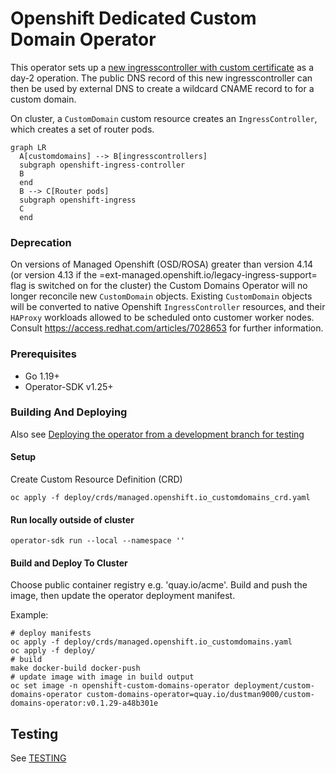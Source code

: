 # Openshift Dedicated Custom Domain Operator

This operator sets up a [new ingresscontroller with custom certificate](https://docs.openshift.com/container-platform/4.5/networking/ingress-operator.html#nw-ingress-setting-a-custom-default-certificate_configuring-ingress) as a day-2 operation.
The public DNS record of this new ingresscontroller can then be used by external DNS to create a wildcard CNAME record to for a custom domain.

On cluster, a `CustomDomain` custom resource creates an `IngressController`, which creates a set of router pods.

```mermaid
graph LR
  A[customdomains] --> B[ingresscontrollers]
  subgraph openshift-ingress-controller
  B
  end
  B --> C[Router pods]
  subgraph openshift-ingress
  C
  end
```
### Deprecation
On versions of Managed Openshift (OSD/ROSA) greater than version 4.14 (or version 4.13 if the =ext-managed.openshift.io/legacy-ingress-support= flag is switched on for the cluster) the Custom Domains Operator will no longer reconcile new `CustomDomain` objects. Existing `CustomDomain`
 objects will be converted to native Openshift `IngressController` resources, and their `HAProxy` workloads allowed to be scheduled onto customer worker nodes. Consult https://access.redhat.com/articles/7028653 for further information.
### Prerequisites

- Go 1.19+
- Operator-SDK v1.25+

### Building And Deploying

Also see [Deploying the operator from a development branch for testing](DEPLOYING-FOR-TESTING.md)


#### Setup
Create Custom Resource Definition (CRD)
```
oc apply -f deploy/crds/managed.openshift.io_customdomains_crd.yaml
```

#### Run locally outside of cluster
```
operator-sdk run --local --namespace ''
```

#### Build and Deploy To Cluster
Choose public container registry e.g. 'quay.io/acme'.
Build and push the image, then update the operator deployment manifest.

Example:
```
# deploy manifests
oc apply -f deploy/crds/managed.openshift.io_customdomains.yaml
oc apply -f deploy/
# build
make docker-build docker-push
# update image with image in build output
oc set image -n openshift-custom-domains-operator deployment/custom-domains-operator custom-domains-operator=quay.io/dustman9000/custom-domains-operator:v0.1.29-a48b301e
```

## Testing
See [TESTING](TESTING.md)
